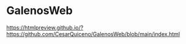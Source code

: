 # GalenosWeb

https://htmlpreview.github.io/?https://github.com/CesarQuiceno/GalenosWeb/blob/main/index.html
